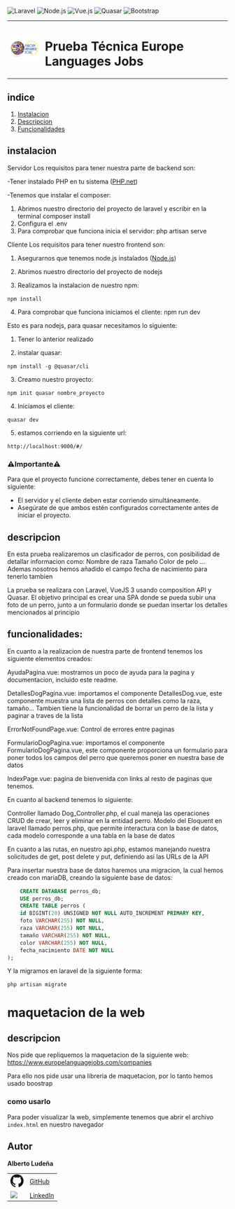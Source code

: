 ![Laravel](https://img.shields.io/badge/Laravel-FF2D20?style=for-the-badge&logo=laravel&logoColor=white)
![Node.js](https://img.shields.io/badge/Node.js-43853D?style=for-the-badge&logo=node.js&logoColor=white)
![Vue.js](https://img.shields.io/badge/Vue.js-4FC08D?style=for-the-badge&logo=vue.js&logoColor=white)
![Quasar](https://img.shields.io/badge/Quasar-1976D2?style=for-the-badge&logo=quasar&logoColor=white)
![Bootstrap](https://img.shields.io/badge/Bootstrap-563D7C?style=for-the-badge&logo=bootstrap&logoColor=white)

<table>
  <tr>
    <td><img src="ff8080814d95d26a014d95f8f6b80022-large.png" alt="logo" width="100"></td>
    <td><h1>Prueba Técnica Europe Languages Jobs</h1></td>
  </tr>
</table>

## indice
1. [Instalacion](#instalacion)
2. [Descripcion](#descripcion)
3. [Funcionalidades](#funcionalidades)

## instalacion

Servidor
  Los requisitos para tener nuestra parte de backend son:
  
  -Tener instalado PHP en tu sistema ([PHP.net](https://www.php.net))

  -Tenemos que instalar el composer:
  1. Abrimos nuestro directorio del proyecto de laravel y escribir en la terminal 
    composer install
  2. Configura el .env
  3. Para comprobar que funciona inicia el servidor: 
    php artisan serve

Cliente
  Los requisitos para tener nuestro frontend son:
  
  1. Asegurarnos que tenemos node.js instalados ([Node.js](https://www.nodejs.org))

  2. Abrimos nuestro directorio del proyecto de nodejs
    
  3. Realizamos la instalacion de nuestro npm: 
    
    npm install
    
  4. Para comprobar que funciona iniciamos el cliente: npm run dev
  
  Esto es para nodejs, para quasar necesitamos lo siguiente:
   
  1. Tener lo anterior realizado

  2. instalar quasar:

    npm install -g @quasar/cli

  3. Creamo nuestro proyecto:

    npm init quasar nombre_proyecto

  4. Iniciamos el cliente:

    quasar dev

  5. estamos corriendo en la siguiente url:

    http://localhost:9000/#/

### ⚠️Importante⚠️

Para que el proyecto funcione correctamente, debes tener en cuenta lo siguiente:

- El servidor y el cliente deben estar corriendo simultáneamente.
- Asegúrate de que ambos estén configurados correctamente antes de iniciar el proyecto.




    
## descripcion
En esta prueba realizaremos un clasificador de perros, con posibilidad de detallar informacion como:
Nombre de raza 
Tamaño
Color de pelo
...
Ademas nosotros hemos añadido el campo fecha de nacimiento para tenerlo tambien 

La prueba se realizara con Laravel, VueJS 3 usando composition API y Quasar.
El objetivo principal es crear una SPA donde se pueda subir una foto de un perro, junto a un formulario donde se puedan insertar los detalles mencionados al principio

## funcionalidades:

En cuanto a la realizacion de nuestra parte de frontend tenemos los siguiente elementos creados:

AyudaPagina.vue: mostramos un poco de ayuda para la pagina y documentacion, incluido este readme.

DetallesDogPagina.vue: importamos el componente DetallesDog.vue, este componente muestra una lista de perros con detalles como la raza, tamaño... Tambien tiene la funcionalidad de borrar un perro de la lista y paginar a traves de la lista 

ErrorNotFoundPage.vue: Control de errores entre paginas

FormularioDogPagina.vue: importamos el componente FormularioDogPagina.vue, este componente proporciona un formulario para poner todos los campos del perro que queremos poner en nuestra base de datos

IndexPage.vue: pagina de bienvenida con links al resto de paginas que tenemos.

En cuanto al backend tenemos lo siguiente:

Controller llamado Dog_Controller.php, el cual maneja las operaciones CRUD de crear, leer y eliminar en la entidad perro.
Modelo del Eloquent en laravel llamado perros.php, que permite interactura con la base de datos, cada modelo corresponde a una tabla en la base de datos

En cuanto a las rutas, en nuestro api.php, estamos manejando nuestra solicitudes de get, post delete y put, definiendo asi las URLs de la API

Para insertar nuestra base de datos haremos una migracion, la cual hemos creado con mariaDB, creando la siguiente base de datos:
```sql     
    CREATE DATABASE perros_db;
    USE perros_db;
    CREATE TABLE perros (
    id BIGINT(20) UNSIGNED NOT NULL AUTO_INCREMENT PRIMARY KEY,
    foto VARCHAR(255) NOT NULL,
    raza VARCHAR(255) NOT NULL,
    tamaño VARCHAR(255) NOT NULL,
    color VARCHAR(255) NOT NULL,
    fecha_nacimiento DATE NOT NULL
);
  ```

Y la migramos en laravel de la siguiente forma:
   
    php artisan migrate


# maquetacion de la web   

## descripcion
Nos pide que repliquemos la maquetacion de la siguiente web: 
https://www.europelanguagejobs.com/companies

Para ello nos pide usar una libreria de maquetacion, por lo tanto hemos usado boostrap
### como usarlo

Para poder visualizar la web, simplemente tenemos que abrir el archivo `index.html` en nuestro navegador

## Autor

**Alberto Ludeña**

|   |   |
|---|---|
| <img src="https://raw.githubusercontent.com/github/explore/main/topics/github/github.png" width="30" style="background-color:white;">  | [GitHub](https://github.com/albertoludex)  |
| <img src="https://cdn-icons-png.flaticon.com/512/174/174857.png" width="30" style="background-color:white;">  | [LinkedIn](https://www.linkedin.com/in/alberto-lude%C3%B1a-7932aa1ab/)  |
